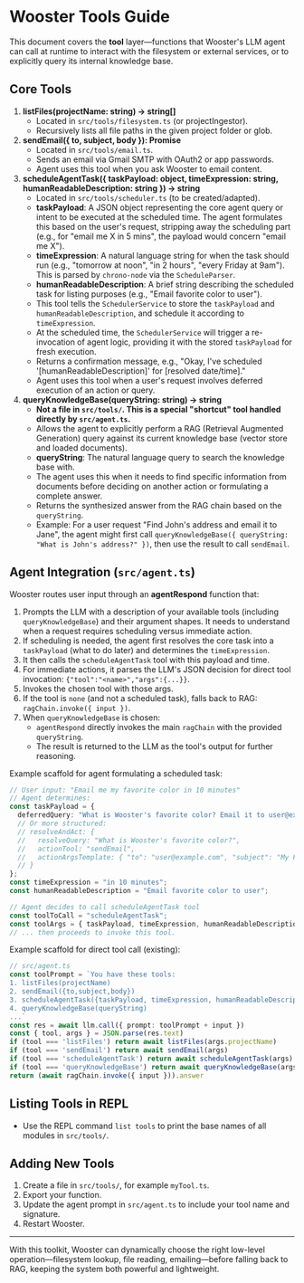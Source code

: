 # Wooster Tools Guide

This document covers the **tool** layer—functions that Wooster's LLM agent can call at runtime to interact with the filesystem or external services, or to explicitly query its internal knowledge base.

## Core Tools

1. **listFiles(projectName: string) → string[]**
   - Located in `src/tools/filesystem.ts` (or projectIngestor).  
   - Recursively lists all file paths in the given project folder or glob.  
2. **sendEmail({ to, subject, body }): Promise<string>**
   - Located in `src/tools/email.ts`.  
   - Sends an email via Gmail SMTP with OAuth2 or app passwords.  
   - Agent uses this tool when you ask Wooster to email content.
3. **scheduleAgentTask({ taskPayload: object, timeExpression: string, humanReadableDescription: string }) → string**
   - Located in `src/tools/scheduler.ts` (to be created/adapted).
   - **taskPayload**: A JSON object representing the core agent query or intent to be executed at the scheduled time. The agent formulates this based on the user's request, stripping away the scheduling part (e.g., for "email me X in 5 mins", the payload would concern "email me X").
   - **timeExpression**: A natural language string for when the task should run (e.g., "tomorrow at noon", "in 2 hours", "every Friday at 9am"). This is parsed by `chrono-node` via the `ScheduleParser`.
   - **humanReadableDescription**: A brief string describing the scheduled task for listing purposes (e.g., "Email favorite color to user").
   - This tool tells the `SchedulerService` to store the `taskPayload` and `humanReadableDescription`, and schedule it according to `timeExpression`.
   - At the scheduled time, the `SchedulerService` will trigger a re-invocation of agent logic, providing it with the stored `taskPayload` for fresh execution.
   - Returns a confirmation message, e.g., "Okay, I've scheduled '[humanReadableDescription]' for [resolved date/time]."
   - Agent uses this tool when a user's request involves deferred execution of an action or query.
4. **queryKnowledgeBase(queryString: string) → string**
   - **Not a file in `src/tools/`. This is a special "shortcut" tool handled directly by `src/agent.ts`.**
   - Allows the agent to explicitly perform a RAG (Retrieval Augmented Generation) query against its current knowledge base (vector store and loaded documents).
   - **queryString**: The natural language query to search the knowledge base with.
   - The agent uses this when it needs to find specific information from documents before deciding on another action or formulating a complete answer.
   - Returns the synthesized answer from the RAG chain based on the `queryString`.
   - Example: For a user request "Find John's address and email it to Jane", the agent might first call `queryKnowledgeBase({ queryString: "What is John's address?" })`, then use the result to call `sendEmail`.

## Agent Integration (`src/agent.ts`)

Wooster routes user input through an **agentRespond** function that:
1. Prompts the LLM with a description of your available tools (including `queryKnowledgeBase`) and their argument shapes. It needs to understand when a request requires scheduling versus immediate action.
2. If scheduling is needed, the agent first resolves the core task into a `taskPayload` (what to do later) and determines the `timeExpression`.
3. It then calls the `scheduleAgentTask` tool with this payload and time.
4. For immediate actions, it parses the LLM's JSON decision for direct tool invocation: `{"tool":"<name>","args":{...}}`.  
5. Invokes the chosen tool with those args.  
6. If the tool is `none` (and not a scheduled task), falls back to RAG: `ragChain.invoke({ input })`.  
7. When `queryKnowledgeBase` is chosen:
    - `agentRespond` directly invokes the main `ragChain` with the provided `queryString`.
    - The result is returned to the LLM as the tool's output for further reasoning.

Example scaffold for agent formulating a scheduled task:
```ts
// User input: "Email me my favorite color in 10 minutes"
// Agent determines:
const taskPayload = { 
  deferredQuery: "What is Wooster's favorite color? Email it to user@example.com",
  // Or more structured:
  // resolveAndAct: { 
  //   resolveQuery: "What is Wooster's favorite color?", 
  //   actionTool: "sendEmail", 
  //   actionArgsTemplate: { "to": "user@example.com", "subject": "My Favorite Color", "body": "{{resolvedQueryOutput}}" } 
  // }
};
const timeExpression = "in 10 minutes";
const humanReadableDescription = "Email favorite color to user";

// Agent decides to call scheduleAgentTask tool
const toolToCall = "scheduleAgentTask";
const toolArgs = { taskPayload, timeExpression, humanReadableDescription };
// ... then proceeds to invoke this tool.
```

Example scaffold for direct tool call (existing):
```ts
// src/agent.ts
const toolPrompt = `You have these tools:
1. listFiles(projectName)
2. sendEmail({to,subject,body})
3. scheduleAgentTask({taskPayload, timeExpression, humanReadableDescription})
4. queryKnowledgeBase(queryString)
...`
const res = await llm.call({ prompt: toolPrompt + input })
const { tool, args } = JSON.parse(res.text)
if (tool === 'listFiles') return await listFiles(args.projectName)
if (tool === 'sendEmail') return await sendEmail(args)
if (tool === 'scheduleAgentTask') return await scheduleAgentTask(args) // Assuming scheduleAgentTask is an agent callable tool
if (tool === 'queryKnowledgeBase') return await queryKnowledgeBase(args.queryString)
return (await ragChain.invoke({ input })).answer
```

## Listing Tools in REPL
- Use the REPL command `list tools` to print the base names of all modules in `src/tools/`.

## Adding New Tools
1. Create a file in `src/tools/`, for example `myTool.ts`.  
2. Export your function.  
3. Update the agent prompt in `src/agent.ts` to include your tool name and signature.  
4. Restart Wooster.  

---
With this toolkit, Wooster can dynamically choose the right low-level operation—filesystem lookup, file reading, emailing—before falling back to RAG, keeping the system both powerful and lightweight.
